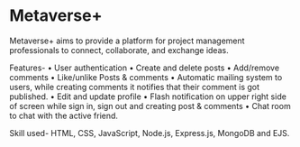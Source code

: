 # Metaverse+
Metaverse+ aims to provide a platform for project management professionals to connect, collaborate, 
and exchange ideas.

Features-
•	User authentication
•	Create and delete posts
•	Add/remove comments
•	Like/unlike Posts & comments
•	Automatic mailing system to users, while creating comments it notifies
  that their comment is got published.
•	Edit and update profile
•	Flash notification on upper right side of screen while sign in, 
  sign out and creating post & comments
•	Chat room to chat with the active friend.

Skill used- HTML, CSS, JavaScript, Node.js, Express.js, 
MongoDB and EJS.

